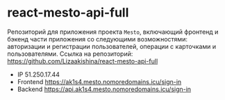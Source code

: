 # react-mesto-api-full

Репозиторий для приложения проекта `Mesto`, включающий фронтенд и бэкенд части приложения со следующими возможностями: авторизации и регистрации пользователей, операции с карточками и пользователями.
Ссылка на репозиторий: https://github.com/Lizaakishina/react-mesto-api-full

- IP 51.250.17.44  
- Frontend https://ak1s4.mesto.nomoredomains.icu/sign-in 
- Backend https://api.ak1s4.mesto.nomoredomains.icu/sign-in
